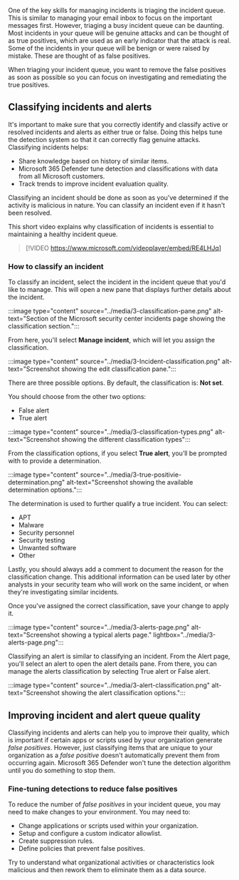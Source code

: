 One of the key skills for managing incidents is triaging the incident queue. This is similar to managing your email inbox to focus on the important messages first. However, triaging a busy incident queue can be daunting. Most incidents in your queue will be genuine attacks and can be thought of as true positives, which are used as an early indicator that the attack is real. Some of the incidents in your queue will be benign or were raised by mistake. These are thought of as false positives. 

When triaging your incident queue, you want to remove the false positives as soon as possible so you can focus on investigating and remediating the true positives.

## Classifying incidents and alerts

It's important to make sure that you correctly identify and classify active or resolved incidents and alerts as either true or false. Doing this helps tune the detection system so that it can correctly flag genuine attacks. Classifying incidents helps:

- Share knowledge based on history of similar items.
- Microsoft 365 Defender tune detection and classifications with data from all Microsoft customers.
- Track trends to improve incident evaluation quality.

Classifying an incident should be done as soon as you've determined if the activity is malicious in nature. You can classify an incident even if it hasn't been resolved.

This short video explains why classification of incidents is essential to maintaining a healthy incident queue.

> [!VIDEO https://www.microsoft.com/videoplayer/embed/RE4LHJq]

### How to classify an incident

To classify an incident, select the incident in the incident queue that you'd like to manage. This will open a new pane that displays further details about the incident.

:::image type="content" source="../media/3-classification-pane.png" alt-text="Section of the Microsoft security center incidents page showing the classification section.":::

From here, you'll select **Manage incident**, which will let you assign the classification.

:::image type="content" source="../media/3-Incident-classification.png" alt-text="Screenshot showing the edit classification pane.":::

There are three possible options. By default, the classification is: **Not set**.

You should choose from the other two options:

- False alert
- True alert

:::image type="content" source="../media/3-classification-types.png" alt-text="Screenshot showing the different classification types":::

From the classification options, if you select **True alert**, you’ll be prompted with to provide a determination.

:::image type="content" source="../media/3-true-positivie-determination.png" alt-text="Screenshot showing the available determination options.":::

The determination is used to further qualify a true incident. You can select:

- APT
- Malware
- Security personnel
- Security testing
- Unwanted software
- Other

Lastly, you should always add a comment to document the reason for the classification change. This additional information can be used later by other analysts in your security team who will work on the same incident, or when they're investigating similar incidents.

Once you've assigned the correct classification, save your change to apply it.

:::image type="content" source="../media/3-alerts-page.png" alt-text="Screenshot showing a typical alerts page." lightbox="../media/3-alerts-page.png":::

Classifying an alert is similar to classifying an incident. From the Alert page, you'll select an alert to open the alert details pane. From there, you can manage the alerts classification by selecting True alert or False alert.

:::image type="content" source="../media/3-alert-classification.png" alt-text="Screenshot showing the alert classification options.":::

## Improving incident and alert queue quality

Classifying incidents and alerts can help you to improve their quality, which is important if certain apps or scripts used by your organization generate _false positives_. However, just classifying items that are unique to your organization as a _false positive_ doesn't automatically prevent them from occurring again. Microsoft 365 Defender won't tune the detection algorithm until you do something to stop them.

### Fine-tuning detections to reduce false positives

To reduce the number of _false positives_ in your incident queue, you may need to make changes to your environment. You may need to:

- Change applications or scripts used within your organization.
- Setup and configure a custom indicator allowlist.
- Create suppression rules.
- Define policies that prevent false positives.

Try to understand what organizational activities or characteristics look malicious and then rework them to eliminate them as a data source.
